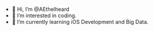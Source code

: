 - 👋 Hi, I’m @AEthelheard
- 👀 I’m interested in coding.
- 🌱 I’m currently learning iOS Development and Big Data.

